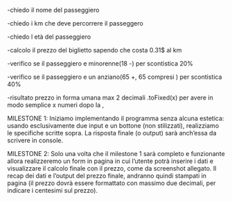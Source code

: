 -chiedo il nome del passeggiero

-chiedo i km che deve percorrere il passeggero

-chiedo l età del passeggiero

-calcolo il prezzo del biglietto sapendo che costa 0.31$ al km

-verifico se il passeggiero e minorenne(18 -) per scontistica 20%

-verifico se il passeggiero e un anziano(65 +, 65 compresi ) per scontistica 40%

-risultato prezzo in forma umana max 2 decimali 
.toFixed(x) per avere in modo semplice x numeri dopo la , 

MILESTONE 1: Iniziamo implementando il programma senza alcuna estetica: usando esclusivamente due input e un bottone (non stilizzati), realizziamo le specifiche scritte sopra. La risposta finale (o output) sarà anch’essa da scrivere in console.

MILESTONE 2: Solo una volta che il milestone 1 sarà completo e funzionante allora realizzeremo un form in pagina in cui l’utente potrà inserire i dati e visualizzare il calcolo finale con il prezzo, come da screenshot allegato. Il recap dei dati e l’output del prezzo finale, andranno quindi stampati in pagina (il prezzo dovrà essere formattato con massimo due decimali, per indicare i centesimi sul prezzo).